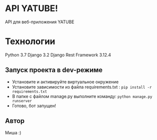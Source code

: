 # API YATUBE!

API для веб-приложения YATUBE


# Технологии
Python 3.7 
Django 3.2
Django Rest Framework 3.12.4

## Запуск проекта в dev-режиме

- Установите и активируйте виртуальное окружение
-  Установите зависимости из файла requirements.txt :
`pip install -r requirements.txt`
- В папке с файлом manage.py выполните команду:
  `python manage.py runserver`
- Готово, бот запущен!
  
## Автор

Миша :)